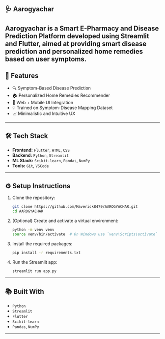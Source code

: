 ## 🩺 Aarogyachar
**Aarogyachar** is a Smart E-Pharmacy and Disease Prediction Platform developed using **Streamlit** and **Flutter**, aimed at providing smart disease prediction and personalized home remedies based on user symptoms.
---

## 🚀 Features

- 🔍 Symptom-Based Disease Prediction  
- 🏠 Personalized Home Remedies Recommender  
- 📱 Web + Mobile UI Integration  
- 💡 Trained on Symptom-Disease Mapping Dataset  
- 📈 Minimalistic and Intuitive UX

---

## 🛠️ Tech Stack

- **Frontend:** `Flutter`, `HTML`, `CSS`
- **Backend:** `Python`, `Streamlit`
- **ML Stack:** `Scikit-learn`, `Pandas`, `NumPy`
- **Tools:** `Git`, `VSCode`

---

## ⚙️ Setup Instructions

1. Clone the repository:

    ```bash
    git clone https://github.com/Maverick8479/AAROGYACHAR.git
    cd AAROGYACHAR
    ```

2. (Optional) Create and activate a virtual environment:

    ```bash
    python -m venv venv
    source venv/bin/activate  # On Windows use `venv\Scripts\activate`
    ```

3. Install the required packages:

    ```bash
    pip install -r requirements.txt
    ```

4. Run the Streamlit app:

    ```bash
    streamlit run app.py
    ```

---

## 📚 Built With

- `Python`
- `Streamlit`
- `Flutter`
- `Scikit-learn`
- `Pandas`, `NumPy`

---

